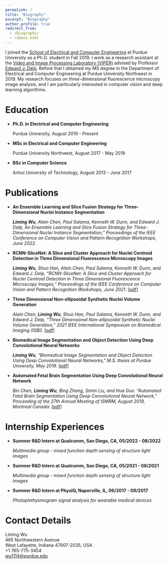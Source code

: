 ```yaml
---
permalink: /
title: "Biography"
excerpt: "Biography"
author_profile: true
redirect_from: 
  - /Biography/
  - /about.html
---
```


I joined the [School of Electrical and Computer Engineering](https://engineering.purdue.edu/ECE) at Purdue University as a Ph.D. student in Fall 2019. I work as a research assistant at the [Video and Image Processing Laboratory (VIPER)](https://engineering.purdue.edu/~ips/) advised by Professor [Edward J. Delp](https://engineering.purdue.edu/~ace/). Before that I obtained my MS degree in the Department of Electrical and Computer Engineering at Purdue University Northwest in 2019. My research focuses on three-dimensional fluorescence microscopy image analysis, and I am particularly interested in computer vision and deep learning algorithms. 

# Education
+ **Ph.D. in Electrical and Computer Engineering**

  Purdue University, August 2019 - Present

+ **MSc in Electrical and Computer Engineering**

  Purdue University Northwest, August 2017 - May 2019

+ **BSc in Computer Science**

  Anhui University of Technology, August 2013 - June 2017

# Publications

* **An Ensemble Learning and Slice Fusion Strategy for Three-Dimensional Nuclei Instance Segmentation**
  
  ***Liming Wu**, Alain Chen, Paul Salama, Kenneth W. Dunn, and Edward J. Delp, An Ensemble Learning and Slice Fusion Strategy for Three-Dimensional Nuclei Instance Segmentation,” Proceedings of the IEEE Conference on Computer Vision and Pattern Recognition Workshops, June 2022.*
* **RCNN-SliceNet: A Slice and Cluster Approach for Nuclei Centroid Detection in Three Dimensional Fluorescence Microscopy Images**
  
  ***Liming Wu**, Shuo Han, Alain Chen, Paul Salama, Kenneth W. Dunn, and Edward J. Delp, “RCNN-SliceNet: A Slice and Cluster Approach for Nuclei Centroid Detection in Three Dimensional Fluorescence Microscopy Images,” Proceedings of the IEEE Conference on Computer Vision and Pattern Recognition Workshops, June 2021.* [[pdf]](https://openaccess.thecvf.com/content/CVPR2021W/CVMI/papers/Wu_RCNN-SliceNet_A_Slice_and_Cluster_Approach_for_Nuclei_Centroid_Detection_CVPRW_2021_paper.pdf)
* **Three Dimensional Non-ellipsoidal Synthetic Nuclei Volume Generation**
  
  *Alain Chen, **Liming Wu**, Shuo Han, Paul Salama, Kenneth W. Dunn, and Edward J. Delp, “Three Dimensional Non-ellipsoidal Synthetic Nuclei Volume Generation,” 2021 IEEE International Symposium on Biomedical Imaging (ISBI).* [[pdf]](https://ieeexplore.ieee.org/document/9434149)
* **Biomedical Image Segmentation and Object Detection Using Deep Convolutional Neural Networks**
  
  ***Liming Wu**, "Biomedical Image Segmentation and Object Detection Using Deep Convolutional Neural Networks," M.S. thesis at Purdue University, May 2019.* [[pdf]](https://hammer.purdue.edu/articles/thesis/Biomedical_Image_Segmentation_and_Object_Detection_Using_Deep_Convolutional_Neural_Networks/8051702)
* **Automated Fetal Brain Segmentation Using Deep Convolutional Neural Network**
  
  *Bin Chen, **Liming Wu**, Bing Zhang, Simin Liu, and Hua Guo. “Automated Fetal Brain Segmentation Using Deep Convolutional Neural Network," Proceeding of the 27th Annual Meeting of ISMRM, August 2019, Montreal Canada.* [[pdf]](http://indexsmart.mirasmart.com/ISMRM2019/PDFfiles/4797.html)

# Internship Experiences

* **Summer R&D Intern at Qualcomm, San Diego, CA, 05/2022 - 08/2022**
  
  *Multimedia group - mixed function depth sensing of structure light images*
* **Summer R&D Intern at Qualcomm, San Diego, CA, 05/2021 - 08/2021**
  
  *Multimedia group - mixed function depth sensing of structure light images*
* **Summer R&D Intern at PhysIQ, Naperville, IL, 06/2017 - 09/2017**
  
  *Photoplethysmogram signal analysis for wearable medical devices*


# Contact Details
Liming Wu\
465 Northwestern Avenue\
West Lafayette, Indiana 47907-2035, USA\
+1 765-775-3454\
wu1114@purdue.edu